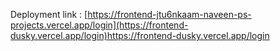 Deployment link : [https://frontend-jtu6nkaam-naveen-ps-projects.vercel.app/login](https://frontend-dusky.vercel.app/login)https://frontend-dusky.vercel.app/login
